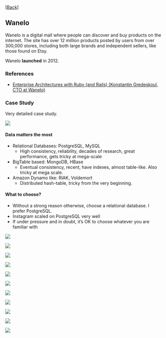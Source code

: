 [[Back](README.md)]
## Wanelo
Wanelo is a digital mall where people can discover and buy products on the internet. The site has over 12 million products posted by users from over 300,000 stores, including both large brands and independent sellers, like those found on Etsy.

Wanelo **launched** in 2012.

### References
- [Enterprise Architectures with Ruby (and Rails) (Konstantin Gredeskoul, CTO at Wanelo)](http://www.slideshare.net/kigster/enterprise-architectures-with-ruby-and-rails%20)

### Case Study
Very detailed case study.


![](images/wanelo/pic1.jpg)

#### Data matters the most
- Relational Databases: PostgreSQL, MySQL
  - High consistency, reliability, decades of research,
great performance, gets tricky at mega-scale
- BigTable based: MongoDB, HBase
  - Eventual consistency, recent, have indexes, almost table-like. Also tricky at mega scale.
- Amazon Dynamo like: RIAK, Voldemort
  - Distributed hash-table, tricky from the very
beginning.

#### What to choose?
- Without a strong reason otherwise, choose a relational database. I prefer PostgreSQL.
- Instagram scaled on PostgreSQL very well
- If under pressure and in doubt, it’s OK to choose whatever you are familiar with

![](images/wanelo/pic2.jpg)

![](images/wanelo/pic3.jpg)

![](images/wanelo/pic4.jpg)

![](images/wanelo/pic5.jpg)

![](images/wanelo/pic6.jpg)

![](images/wanelo/pic7.jpg)

![](images/wanelo/pic8.jpg)

![](images/wanelo/pic9.jpg)

![](images/wanelo/pic10.jpg)

![](images/wanelo/pic11.jpg)

![](images/wanelo/pic12.jpg)

